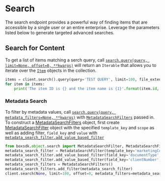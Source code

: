 Search
======

The search endpoint provides a powerful way of finding items that are accessible by a single user or an entire 
enterprise. Leverage the parameters listed below to generate targeted advanced searches.

Search for Content
------------------

To get a list of items matching a serch query, call [`search.query(query, limit=None, offset=0, **kwargs)`][query] will return an `Iterable` that allows you 
to iterate over the [`Item`][item_class] objects in the collection.

```python
items = client.search().query(query='TEST QUERY', limit=100, file_extensions=['pdf', 'doc'])
for item in items:
    print('The item ID is {} and the item name is {1}'.format(item.id, item.name)
```

[query]: https://box-python-sdk.readthedocs.io/en/latest/boxsdk.object.html#boxsdk.object.search.Search.query
[item_class]: https://box-python-sdk.readthedocs.io/en/latest/boxsdk.object.html#boxsdk.object.item.Item

### Metadata Search

To filter by metadata values, call [`search.query(query, metadata_filters=None, **kwargs)`][query] with [`MetadataSearchFilters`][metadata_search_filters]
passed in. To construct a [MetadataSearchFilters][metadata_search_filters] object, first create 
[MetadataSearchFilter][metadata_search_filter] object with the specified `template_key` and `scope` as well as adding 
filter, `field_key` and `value` with [`metadata_search_filter.add_value_based_filter`][add_value_based_filter]

```python
from boxsdk.object.search import MetadataSearchFilter, MetadataSearchFilters
metadata_search_filter = MetadataSearchFilter(template_key='marketingCollateral', scope='enterprise')
metadata_search_filter.add_value_based_filter(field_key='documentType', value='datasheet')
metadata_search_filter.add_value_based_filter(field_key='clientNumber', value='a123')
metadata_search_filters = MetadataSearchFilters()
metadata_search_filters.add_filter(metadata_search_filter)
client.search(None, limit=100, offset=0, metadata_filters=metadata_search_filters)
```

[metadata_search_filter]: https://box-python-sdk.readthedocs.io/en/latest/boxsdk.object.html#boxsdk.object.search.MetadataSearchFilter
[metadata_search_filters]: https://box-python-sdk.readthedocs.io/en/latest/boxsdk.object.html#boxsdk.object.search.MetadataSearchFilters
[add_value_based_filter]: https://box-python-sdk.readthedocs.io/en/latest/boxsdk.object.html#boxsdk.object.search.MetadataSearchFilter.add_value_based_filter
